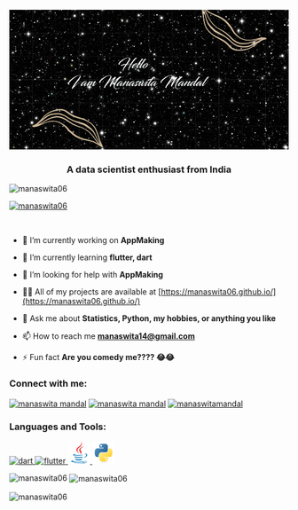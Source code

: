 ![](/intro/Intro.png)

<h3 align="center">A data scientist enthusiast from India</h3>

<p align="left"> <img src="https://komarev.com/ghpvc/?username=manaswita06&label=Profile%20views&color=0e75b6&style=flat" alt="manaswita06" /> </p>

<p align="left"> <a href="https://github.com/ryo-ma/github-profile-trophy"><img src="https://github-profile-trophy.vercel.app/?username=manaswita06" alt="manaswita06" /></a> </p>

<p align="left"> <a href="https://twitter.com/" target="blank"><img src="https://img.shields.io/twitter/follow/?logo=twitter&style=for-the-badge" alt="" /></a> </p>

- 🔭 I’m currently working on **AppMaking**

- 🌱 I’m currently learning **flutter, dart**

- 🤝 I’m looking for help with **AppMaking**

- 👨‍💻 All of my projects are available at [https://manaswita06.github.io/](https://manaswita06.github.io/)

- 💬 Ask me about **Statistics, Python, my hobbies, or anything you like**

- 📫 How to reach me **manaswita14@gmail.com**

- ⚡ Fun fact **Are you comedy me???? 😂😂**

<h3 align="left">Connect with me:</h3>
<p align="left">
<a href="https://www.linkedin.com/in/manaswita-mandal-87b7381a6" target="blank"><img align="center" src="https://raw.githubusercontent.com/rahuldkjain/github-profile-readme-generator/master/src/images/icons/Social/linked-in-alt.svg" alt="manaswita mandal" height="30" width="40" /></a>
<a href="https://www.facebook.com/manaswita.mandal.3/" target="blank"><img align="center" src="https://raw.githubusercontent.com/rahuldkjain/github-profile-readme-generator/master/src/images/icons/Social/facebook.svg" alt="manaswita mandal" height="30" width="40" /></a>
<a href="https://www.instagram.com/manaswitamandal" target="blank"><img align="center" src="https://raw.githubusercontent.com/rahuldkjain/github-profile-readme-generator/master/src/images/icons/Social/instagram.svg" alt="manaswitamandal" height="30" width="40" /></a>
</p>

<h3 align="left">Languages and Tools:</h3>
<p align="left"> <a href="https://dart.dev" target="_blank" rel="noreferrer"> <img src="https://www.vectorlogo.zone/logos/dartlang/dartlang-icon.svg" alt="dart" width="40" height="40"/> </a> <a href="https://flutter.dev" target="_blank" rel="noreferrer"> <img src="https://www.vectorlogo.zone/logos/flutterio/flutterio-icon.svg" alt="flutter" width="40" height="40"/> </a> <a href="https://www.java.com" target="_blank" rel="noreferrer"> <img src="https://raw.githubusercontent.com/devicons/devicon/master/icons/java/java-original.svg" alt="java" width="40" height="40"/> </a> <a href="https://www.python.org" target="_blank" rel="noreferrer"> <img src="https://raw.githubusercontent.com/devicons/devicon/master/icons/python/python-original.svg" alt="python" width="40" height="40"/> </a> </p>

<p><img align="left" src="https://github-readme-stats.vercel.app/api/top-langs?username=manaswita06&show_icons=true&locale=en&layout=compact" alt="manaswita06" /></p>

<p>&nbsp;<img align="center" src="https://github-readme-stats.vercel.app/api?username=manaswita06&show_icons=true&locale=en" alt="manaswita06" /></p>

<p><img align="center" src="https://github-readme-streak-stats.herokuapp.com/?user=manaswita06&" alt="manaswita06" /></p>
